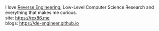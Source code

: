 I love [Reverse Engineering](https://github.com/HACKE-RC/awesome-reversing), Low-Level Computer Science Research and everything that makes me curious.    
site: https://rcx86.me    
blogs: https://de-engineer.github.io 
